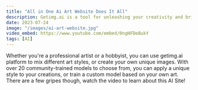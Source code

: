 ```yaml
---
title: "All in One Ai Art Website Does It All"
description: Getimg.ai is a tool for unleashing your creativity and bringing your ideas to life. With AI technology, you can generate original images at scale, using only text to describe what you want to see. 
date: 2023-07-24
image: "/images/ai-art-website.jpg"
video_embed: https://www.youtube.com/embed/0ngHFDe8ukY
tags: [AI]
---
```


Whether you're a professional artist or a hobbyist, you can use getimg.ai platform to mix different art styles, or create your own unique images. With over 20 community-trained models to choose from, you can apply a unique style to your creations, or train a custom model based on your own art. There are a few gripes though, watch the video to learn about this AI Site!